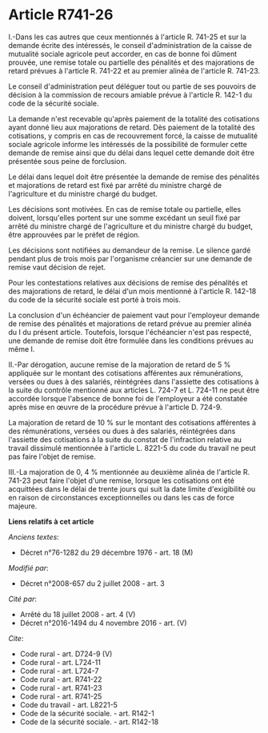 # Article R741-26

I.-Dans les cas autres que ceux mentionnés à l'article R. 741-25 et sur la demande écrite des intéressés, le conseil
d'administration de la caisse de mutualité sociale agricole peut accorder, en cas de bonne foi dûment prouvée, une remise
totale ou partielle des pénalités et des majorations de retard prévues à l'article R. 741-22 et au premier alinéa de
l'article R. 741-23. 

Le conseil d'administration peut déléguer tout ou partie de ses pouvoirs de décision à la commission de recours amiable
prévue à l'article R. 142-1 du code de la sécurité sociale. 

La demande n'est recevable qu'après paiement de la totalité des cotisations ayant donné lieu aux majorations de retard. Dès
paiement de la totalité des cotisations, y compris en cas de recouvrement forcé, la caisse de mutualité sociale agricole
informe les intéressés de la possibilité de formuler cette demande de remise ainsi que du délai dans lequel cette demande
doit être présentée sous peine de forclusion. 

Le délai dans lequel doit être présentée la demande de remise des pénalités et majorations de retard est fixé par arrêté du
ministre chargé de l'agriculture et du ministre chargé du budget. 

Les décisions sont motivées. En cas de remise totale ou partielle, elles doivent, lorsqu'elles portent sur une somme excédant
un seuil fixé par arrêté du ministre chargé de l'agriculture et du ministre chargé du budget, être approuvées par le préfet
de région. 

Les décisions sont notifiées au demandeur de la remise. Le silence gardé pendant plus de trois mois par l'organisme créancier
sur une demande de remise vaut décision de rejet. 

Pour les contestations relatives aux décisions de remise des pénalités et des majorations de retard, le délai d'un mois
mentionné à l'article R. 142-18 du code de la sécurité sociale est porté à trois mois. 

La conclusion d'un échéancier de paiement vaut pour l'employeur demande de remise des pénalités et majorations de retard
prévue au premier alinéa du I du présent article. Toutefois, lorsque l'échéancier n'est pas respecté, une demande de remise
doit être formulée dans les conditions prévues au même I. 

II.-Par dérogation, aucune remise de la majoration de retard de 5 % appliquée sur le montant des cotisations afférentes aux
rémunérations, versées ou dues à des salariés, réintégrées dans l'assiette des cotisations à la suite du contrôle mentionné
aux articles L. 724-7 et L. 724-11 ne peut être accordée lorsque l'absence de bonne foi de l'employeur a été constatée après
mise en œuvre de la procédure prévue à l'article D. 724-9. 

La majoration de retard de 10 % sur le montant des cotisations afférentes à des rémunérations, versées ou dues à des
salariés, réintégrées dans l'assiette des cotisations à la suite du constat de l'infraction relative au travail dissimulé
mentionnée à l'article L. 8221-5 du code du travail ne peut pas faire l'objet de remise. 

III.-La majoration de 0, 4 % mentionnée au deuxième alinéa de l'article R. 741-23 peut faire l'objet d'une remise, lorsque
les cotisations ont été acquittées dans le délai de trente jours qui suit la date limite d'exigibilité ou en raison de
circonstances exceptionnelles ou dans les cas de force majeure.

**Liens relatifs à cet article**

_Anciens textes_:

  - Décret n°76-1282 du 29 décembre 1976 - art. 18 (M)

_Modifié par_:

  - Décret n°2008-657 du 2 juillet 2008 - art. 3

_Cité par_:

  - Arrêté du 18 juillet 2008 - art. 4 (V)
  - Décret n°2016-1494 du 4 novembre 2016 - art. (V)

_Cite_:

  - Code rural - art. D724-9 (V)
  - Code rural - art. L724-11
  - Code rural - art. L724-7
  - Code rural - art. R741-22
  - Code rural - art. R741-23
  - Code rural - art. R741-25
  - Code du travail - art. L8221-5
  - Code de la sécurité sociale. - art. R142-1
  - Code de la sécurité sociale. - art. R142-18
